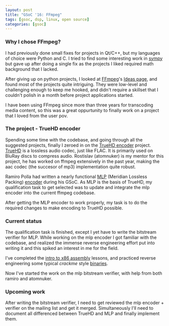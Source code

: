 ```yaml
--- 
layout: post
title: "GSoC '16: FFmpeg" 
tags: [gsoc, dsp, linux, open source] 
categories: [gsoc]
--- 
```


### Why I chose FFmpeg?

I had previously done small fixes for projects in Qt/C++, but my languages of choice were Python and C. I tried to find some interesting work in [sympy](http://sympy.org/) but gave up after doing a single fix as the projects I liked required math background that I lacked.

After giving up on python projects, I looked at [FFmpeg](http://ffmpeg.org)'s [Ideas page](http://trac.ffmpeg.org/wiki/SponsoringPrograms/GSoC/2016), and found most of the projects quite intriguing. They were low-level and challenging enough to keep me hooked, and didn't require a skillset that I couldn't polish in a month before project applications started.

I have been using FFmpeg since more than three years for transcoding media content, so this was a great oppurtunity to finally work on a project that I loved from the user pov.

### The project - TrueHD encoder

Spending some time with the codebase, and going through all the suggested projects, finally I zeroed in on the [TrueHD encoder](http://trac.ffmpeg.org/wiki/SponsoringPrograms/GSoC/2016#TrueHDencoder) project. [TrueHD](http://www.dolby.com/us/en/technologies/dolby-truehd.html) is a lossless audio codec, just like FLAC. It is primarily used on BluRay discs to compress audio. Rostislav (atomnuker) is my mentor for this project, he has worked on ffmpeg extensively in the past year, making the aac codec (the succesor of mp3) implementation quite robust.

Ramiro Polla had written a nearly functional [MLP](https://en.wikipedia.org/wiki/Meridian_Lossless_Packing) (Meridian Lossless Packing) [encoder](https://github.com/ramiropolla/soc/tree/master/mlp) during his GSoC. As MLP is the basis of TrueHD, my qualification task to get selected was to update and integrate the mlp encoder into the current ffmpeg codebase.

After getting the MLP encoder to work properly, my task is to do the required changes to make encoding to TrueHD possible.

### Current status

The qualification task is finished, except I yet have to write the bitstream verifier for MLP.
While working on the mlp encoder I got familiar with the codebase, and realized the immense reverse engineering effort put into writing it and this spiked an interest in me for the field.

I've completed the [intro to x86 assembly](http://opensecuritytraining.info/IntroX86.html) lessons, and practiced reverse engineering some typical *crackme* style [binaries](https://github.com/holbertonschool/dont_hate_the_hacker_hate_the_code).

Now I've started the work on the mlp bitstream verifier, with help from both ramiro and atomnuker.

### Upcoming work

After writing the bitstream verifier, I need to get reviewed the mlp encoder + verifier on the mailing list and get it merged. Simultaneously I'll need to document all differenced between TrueHD and MLP and finally implement them.
